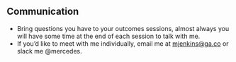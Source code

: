 ## Communication
* Bring questions you have to your outcomes sessions, almost always you will have some time at the end of each session to talk with me. 
* If you’d like to meet with me individually, email me at [mjenkins@ga.co](mjenkins@ga.co) or slack me @mercedes.

